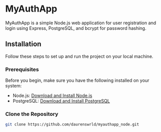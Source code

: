 # MyAuthApp

MyAuthApp is a simple Node.js web application for user registration and login using Express, PostgreSQL, and bcrypt for password hashing.

## Installation

Follow these steps to set up and run the project on your local machine.

### Prerequisites

Before you begin, make sure you have the following installed on your system:

- Node.js: [Download and Install Node.js](https://nodejs.org/)
- PostgreSQL: [Download and Install PostgreSQL](https://www.postgresql.org/download/)

### Clone the Repository

```bash
git clone https://github.com/daurenswrld/myauthapp_node.git
```



